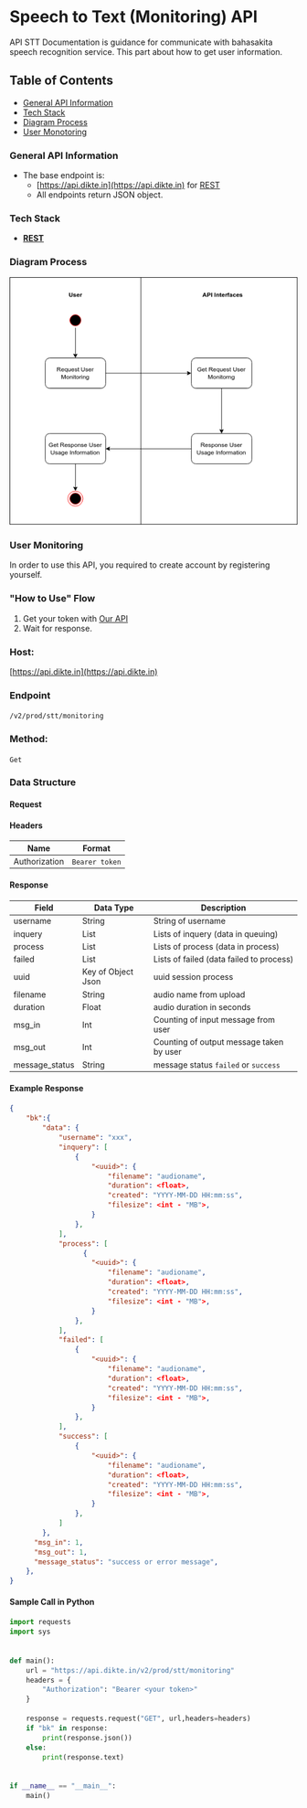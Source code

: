 # **Speech to Text (Monitoring) API**
API STT Documentation is guidance for communicate with bahasakita speech recognition service. This part about how to get user information.

## **Table of Contents**
  - [General API Information](#general-api-information)
  - [Tech Stack](#tech-stack)
  - [Diagram Process](#diagram-process)
  - [User Monotoring](#user-monitoring) 

### **General API Information**
  - The base endpoint is: 
    - [https://api.dikte.in](https://api.dikte.in) for [REST](https://restfulapi.net/)
     - All endpoints return JSON object.

### **Tech Stack**
  - **[REST](https://restfulapi.net/)**

### **Diagram Process**
  ![Diagram Process](/asset/stt-user-monitor.png "Diagram Process")
 
 
### **User Monitoring**
  In order to use this API, you required to create account by registering yourself.

### **"How to Use" Flow**
  1. Get your token with [Our API](./Auth-API.md) 
  2. Wait for response.
   
### **Host:**
  [https://api.dikte.in](https://api.dikte.in)

### **Endpoint**
  `/v2/prod/stt/monitoring`

### **Method:**
  `Get`

### **Data Structure**
#### **Request**
#### **Headers**
  | Name | Format |
  | ------ | ------ |
  | Authorization | `Bearer token` |

#### **Response**
  | Field | Data Type | Description |
  | ------ | ------ | ------ |
  | username | String | String of username |
  | inquery | List | Lists of inquery (data in queuing) |
  | process | List | Lists of process (data in process) |
  | failed | List | Lists of failed (data failed to process) |
  | uuid | Key of Object Json | uuid session process |
  | filename | String | audio name from upload |
  | duration | Float | audio duration in seconds |
  | msg_in | Int | Counting of input message from user |
  | msg_out | Int |  Counting of output message taken by user |
  | message_status | String | message status `failed` or `success` |

#### **Example Response**
```json
{
    "bk":{
        "data": {
            "username": "xxx",
            "inquery": [
                {
                    "<uuid>": {
                        "filename": "audioname",
                        "duration": <float>,
                        "created": "YYYY-MM-DD HH:mm:ss",
                        "filesize": <int - "MB">,  
                    }
                },
            ],
            "process": [
                  {
                    "<uuid>": {
                        "filename": "audioname",
                        "duration": <float>,
                        "created": "YYYY-MM-DD HH:mm:ss",
                        "filesize": <int - "MB">, 
                    }
                },
            ],
            "failed": [
                {
                    "<uuid>": {
                        "filename": "audioname",
                        "duration": <float>,
                        "created": "YYYY-MM-DD HH:mm:ss",
                        "filesize": <int - "MB">, 
                    }
                },
            ],
            "success": [
                {
                    "<uuid>": {
                        "filename": "audioname",
                        "duration": <float>,
                        "created": "YYYY-MM-DD HH:mm:ss",
                        "filesize": <int - "MB">, 
                    }
                },
            ]
        },
      "msg_in": 1,
      "msg_out": 1,
      "message_status": "success or error message",
    },
}

```

#### **Sample Call in Python**
```python
import requests
import sys


def main():
    url = "https://api.dikte.in/v2/prod/stt/monitoring"
    headers = {
        "Authorization": "Bearer <your token>"
    }

    response = requests.request("GET", url,headers=headers)
    if "bk" in response:
        print(response.json())
    else:
        print(response.text)


if __name__ == "__main__":
    main()

```